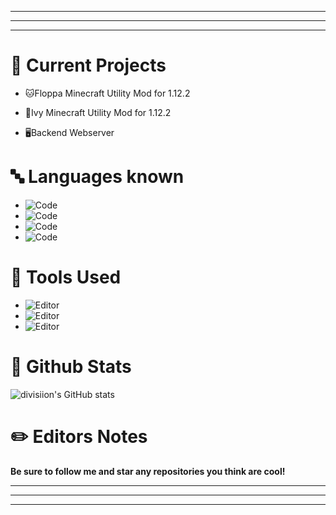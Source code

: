 
------------

------------

------------
# 📁 Current Projects

* 🐱Floppa Minecraft Utility Mod for 1.12.2

* 🌱Ivy Minecraft Utility Mod for 1.12.2

* 🖥️Backend Webserver

# 🔤 Languages known

* ![Code](https://img.shields.io/badge/Code-Java-informational?style=flat&logo=java&logoColor=white&color=550fdb) 
* ![Code](https://img.shields.io/badge/Code-C-informational?style=flat&logo=c&logoColor=white&color=550fdb) 
* ![Code](https://img.shields.io/badge/Code-Javascript-informational?style=flat&logo=javascript&logoColor=white&color=550fdb) 
* ![Code](https://img.shields.io/badge/Code-Python-informational?style=flat&logo=python&logoColor=white&color=550fdb)


# 🧰 Tools Used

* ![Editor](https://img.shields.io/badge/Editor-IntelliJ-informational?style=flat&logo=intellij-idea&logoColor=white&color=550fdb) 
* ![Editor](https://img.shields.io/badge/Editor-VSCode-informational?style=flat&logo=visual-studio-code&logoColor=white&color=550fdb) 
* ![Editor](https://img.shields.io/badge/Editor-Spyder-informational?style=flat&logo=spyder-ide&logoColor=white&color=550fdb)



# 🥇 Github Stats
![divisiion's GitHub stats](https://github-readme-stats.vercel.app/api?username=divisiion&show_icons=true&theme=shades-of-purple)


# ✏️ Editors Notes
**Be sure to follow me and star any repositories you think are cool!**


------------


------------


------------

